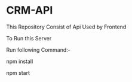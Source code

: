 # CRM-API


This Repository Consist of Api Used by Frontend

To Run this Server

Run following Command:-

  npm install 
  
  npm start
  
  
